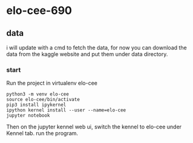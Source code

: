 # elo-cee-690

## data
i will update with a cmd to fetch the data, for now you can download the data from the kaggle website and put them under data directory.

### start
Run the project in virtualenv elo-cee

```
python3 -m venv elo-cee
source elo-cee/bin/activate
pip3 install ipykernel
ipython kernel install --user --name=elo-cee
jupyter notebook

```

Then on the jupyter kennel web ui, switch the kennel to elo-cee under Kennel tab. run the program.
